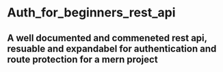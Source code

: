 # Auth_for_beginners_rest_api

## A well documented and commeneted rest api, resuable and expandabel for authentication and route protection for a mern project
